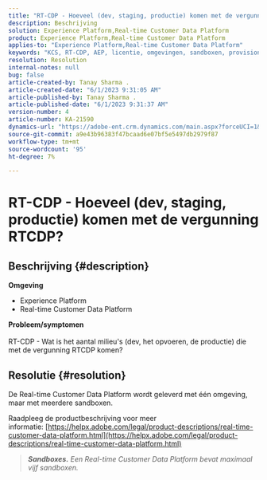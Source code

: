 ```yaml
---
title: "RT-CDP - Hoeveel (dev, staging, productie) komen met de vergunning RTCDP?"
description: Beschrijving
solution: Experience Platform,Real-time Customer Data Platform
product: Experience Platform,Real-time Customer Data Platform
applies-to: "Experience Platform,Real-time Customer Data Platform"
keywords: "KCS, RT-CDP, AEP, licentie, omgevingen, sandboxen, provisioning"
resolution: Resolution
internal-notes: null
bug: false
article-created-by: Tanay Sharma .
article-created-date: "6/1/2023 9:31:05 AM"
article-published-by: Tanay Sharma .
article-published-date: "6/1/2023 9:31:37 AM"
version-number: 4
article-number: KA-21590
dynamics-url: "https://adobe-ent.crm.dynamics.com/main.aspx?forceUCI=1&pagetype=entityrecord&etn=knowledgearticle&id=c3353402-5f00-ee11-8f6e-6045bd0067ea"
source-git-commit: a9e43b96383f47bcaad6e07bf5e5497db2979f87
workflow-type: tm+mt
source-wordcount: '95'
ht-degree: 7%

---
```


# RT-CDP - Hoeveel (dev, staging, productie) komen met de vergunning RTCDP?

## Beschrijving {#description}

<b>Omgeving</b>
- Experience Platform
- Real-time Customer Data Platform

<b>Probleem/symptomen</b><br><br>RT-CDP - Wat is het aantal milieu&#39;s (dev, het opvoeren, de productie) die met de vergunning RTCDP komen?<br>

## Resolutie {#resolution}


De Real-time Customer Data Platform wordt geleverd met één omgeving, maar met meerdere sandboxen.

Raadpleeg de productbeschrijving voor meer informatie: [https://helpx.adobe.com/legal/product-descriptions/real-time-customer-data-platform.html](https://helpx.adobe.com/legal/product-descriptions/real-time-customer-data-platform.html)


> <b>*Sandboxes.</b> Een Real-time Customer Data Platform bevat maximaal vijf sandboxen.*


